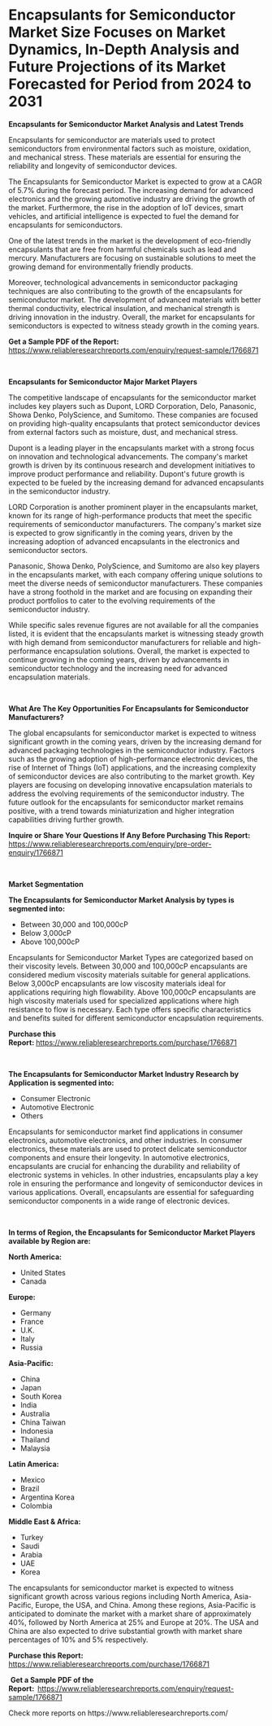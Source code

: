 <p><h1>Encapsulants for Semiconductor Market Size Focuses on Market Dynamics, In-Depth Analysis and Future Projections of its Market Forecasted for Period from 2024 to 2031</h1></p><p><strong>Encapsulants for Semiconductor Market Analysis and Latest Trends</strong></p>
<p><p>Encapsulants for semiconductor are materials used to protect semiconductors from environmental factors such as moisture, oxidation, and mechanical stress. These materials are essential for ensuring the reliability and longevity of semiconductor devices.</p><p>The Encapsulants for Semiconductor Market is expected to grow at a CAGR of 5.7% during the forecast period. The increasing demand for advanced electronics and the growing automotive industry are driving the growth of the market. Furthermore, the rise in the adoption of IoT devices, smart vehicles, and artificial intelligence is expected to fuel the demand for encapsulants for semiconductors.</p><p>One of the latest trends in the market is the development of eco-friendly encapsulants that are free from harmful chemicals such as lead and mercury. Manufacturers are focusing on sustainable solutions to meet the growing demand for environmentally friendly products.</p><p>Moreover, technological advancements in semiconductor packaging techniques are also contributing to the growth of the encapsulants for semiconductor market. The development of advanced materials with better thermal conductivity, electrical insulation, and mechanical strength is driving innovation in the industry. Overall, the market for encapsulants for semiconductors is expected to witness steady growth in the coming years.</p></p>
<p><strong>Get a Sample PDF of the Report:&nbsp;</strong> <a href="https://www.reliableresearchreports.com/enquiry/request-sample/1766871">https://www.reliableresearchreports.com/enquiry/request-sample/1766871</a></p>
<p>&nbsp;</p>
<p><strong>Encapsulants for Semiconductor Major Market Players</strong></p>
<p><p>The competitive landscape of encapsulants for the semiconductor market includes key players such as Dupont, LORD Corporation, Delo, Panasonic, Showa Denko, PolyScience, and Sumitomo. These companies are focused on providing high-quality encapsulants that protect semiconductor devices from external factors such as moisture, dust, and mechanical stress.</p><p>Dupont is a leading player in the encapsulants market with a strong focus on innovation and technological advancements. The company's market growth is driven by its continuous research and development initiatives to improve product performance and reliability. Dupont's future growth is expected to be fueled by the increasing demand for advanced encapsulants in the semiconductor industry.</p><p>LORD Corporation is another prominent player in the encapsulants market, known for its range of high-performance products that meet the specific requirements of semiconductor manufacturers. The company's market size is expected to grow significantly in the coming years, driven by the increasing adoption of advanced encapsulants in the electronics and semiconductor sectors.</p><p>Panasonic, Showa Denko, PolyScience, and Sumitomo are also key players in the encapsulants market, with each company offering unique solutions to meet the diverse needs of semiconductor manufacturers. These companies have a strong foothold in the market and are focusing on expanding their product portfolios to cater to the evolving requirements of the semiconductor industry.</p><p>While specific sales revenue figures are not available for all the companies listed, it is evident that the encapsulants market is witnessing steady growth with high demand from semiconductor manufacturers for reliable and high-performance encapsulation solutions. Overall, the market is expected to continue growing in the coming years, driven by advancements in semiconductor technology and the increasing need for advanced encapsulation materials.</p></p>
<p>&nbsp;</p>
<p><strong>What Are The Key Opportunities For Encapsulants for Semiconductor Manufacturers?</strong></p>
<p><p>The global encapsulants for semiconductor market is expected to witness significant growth in the coming years, driven by the increasing demand for advanced packaging technologies in the semiconductor industry. Factors such as the growing adoption of high-performance electronic devices, the rise of Internet of Things (IoT) applications, and the increasing complexity of semiconductor devices are also contributing to the market growth. Key players are focusing on developing innovative encapsulation materials to address the evolving requirements of the semiconductor industry. The future outlook for the encapsulants for semiconductor market remains positive, with a trend towards miniaturization and higher integration capabilities driving further growth.</p></p>
<p><strong>Inquire or Share Your Questions If Any Before Purchasing This Report:</strong> <a href="https://www.reliableresearchreports.com/enquiry/pre-order-enquiry/1766871">https://www.reliableresearchreports.com/enquiry/pre-order-enquiry/1766871</a></p>
<p>&nbsp;</p>
<p><strong>Market Segmentation</strong></p>
<p><strong>The Encapsulants for Semiconductor Market Analysis by types is segmented into:</strong></p>
<p><ul><li>Between 30,000 and 100,000cP</li><li>Below 3,000cP</li><li>Above 100,000cP</li></ul></p>
<p><p>Encapsulants for Semiconductor Market Types are categorized based on their viscosity levels. Between 30,000 and 100,000cP encapsulants are considered medium viscosity materials suitable for general applications. Below 3,000cP encapsulants are low viscosity materials ideal for applications requiring high flowability. Above 100,000cP encapsulants are high viscosity materials used for specialized applications where high resistance to flow is necessary. Each type offers specific characteristics and benefits suited for different semiconductor encapsulation requirements.</p></p>
<p><strong>Purchase this Report:&nbsp;</strong><a href="https://www.reliableresearchreports.com/purchase/1766871">https://www.reliableresearchreports.com/purchase/1766871</a></p>
<p>&nbsp;</p>
<p><strong>The Encapsulants for Semiconductor Market Industry Research by Application is segmented into:</strong></p>
<p><ul><li>Consumer Electronic</li><li>Automotive Electronic</li><li>Others</li></ul></p>
<p><p>Encapsulants for semiconductor market find applications in consumer electronics, automotive electronics, and other industries. In consumer electronics, these materials are used to protect delicate semiconductor components and ensure their longevity. In automotive electronics, encapsulants are crucial for enhancing the durability and reliability of electronic systems in vehicles. In other industries, encapsulants play a key role in ensuring the performance and longevity of semiconductor devices in various applications. Overall, encapsulants are essential for safeguarding semiconductor components in a wide range of electronic devices.</p></p>
<p>&nbsp;</p>
<p><strong>In terms of Region, the Encapsulants for Semiconductor Market Players available by Region are:</strong></p>
<p>
    <p> <strong> North America: </strong>
        <ul>
            <li>United States</li>
            <li>Canada</li>
        </ul>
        </p> 
    <p> <strong> Europe: </strong>
        <ul>
            <li>Germany</li>
            <li>France</li>
            <li>U.K.</li>
            <li>Italy</li>
            <li>Russia</li>
        </ul>
        </p> 
    <p> <strong> Asia-Pacific: </strong>
        <ul>
            <li>China</li>
            <li>Japan</li>
            <li>South Korea</li>
            <li>India</li>
            <li>Australia</li>
            <li>China Taiwan</li>
            <li>Indonesia</li>
            <li>Thailand</li>
            <li>Malaysia</li>
        </ul>
        </p> 
    <p> <strong> Latin America: </strong>
        <ul>
            <li>Mexico</li>
            <li>Brazil</li>
            <li>Argentina Korea</li>
            <li>Colombia</li>
        </ul>
        </p> 
    <p> <strong> Middle East & Africa: </strong>
        <ul>
            <li>Turkey</li>
            <li>Saudi</li>
            <li>Arabia</li>
            <li>UAE</li>
            <li>Korea</li>
        </ul>
    </p>
    </p>
<p><p>The encapsulants for semiconductor market is expected to witness significant growth across various regions including North America, Asia-Pacific, Europe, the USA, and China. Among these regions, Asia-Pacific is anticipated to dominate the market with a market share of approximately 40%, followed by North America at 25% and Europe at 20%. The USA and China are also expected to drive substantial growth with market share percentages of 10% and 5% respectively.</p></p>
<p><strong>Purchase this Report: </strong><a href="https://www.reliableresearchreports.com/purchase/1766871">https://www.reliableresearchreports.com/purchase/1766871</a></p>
<p>&nbsp;<strong>Get a Sample PDF of the Report:&nbsp;&nbsp;</strong><a href="https://www.reliableresearchreports.com/enquiry/request-sample/1766871">https://www.reliableresearchreports.com/enquiry/request-sample/1766871</a></p>
<p><strong></strong></p>
<p>Check more reports on https://www.reliableresearchreports.com/</p>